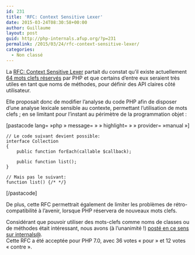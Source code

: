 ```yaml
---
id: 231
title: 'RFC: Context Sensitive Lexer'
date: 2015-03-24T08:30:58+00:00
author: Guillaume
layout: post
guid: http://php-internals.afup.org/?p=231
permalink: /2015/03/24/rfc-context-sensitive-lexer/
categories:
  - Non classé
---
```

La [RFC: Context Sensitive Lexer](https://wiki.php.net/rfc/context_sensitive_lexer) partait du constat qu&rsquo;il existe actuellement [64 mots clefs réservés](http://php.net/manual/fr/reserved.keywords.php) par PHP et que certains d&rsquo;entre eux seraient très utiles en tant que noms de méthodes, pour définir des API claires côté utilisateur.

Elle proposait donc de modifier l&rsquo;analyse du code PHP afin de disposer d&rsquo;une analyse lexicale sensible au contexte, permettant l&rsquo;utilisation de mots clefs ; en se limitant pour l&rsquo;instant au périmètre de la programmation objet :

[pastacode lang=&nbsp;&raquo;php&nbsp;&raquo; message=&nbsp;&raquo;&nbsp;&raquo; highlight=&nbsp;&raquo;&nbsp;&raquo; provider=&nbsp;&raquo;manual&nbsp;&raquo;]

    // Le code suivant devient possible:
    interface Collection
    {
        public function forEach(callable $callback);
    
        public function list();
    }
    
    // Mais pas le suivant:
    function list() {/* */}

[/pastacode]

De plus, cette RFC permettrait également de limiter les problèmes de rétro-compatibilité à l&rsquo;avenir, lorsque PHP réservera de nouveaux mots clefs.

Considérant que pouvoir utiliser des mots-clefs comme noms de classes ou de méthodes était intéressant, nous avons (à l&rsquo;unanimité&nbsp;!) [posté en ce sens sur internals@](http://news.php.net/php.internals/84734).  
Cette RFC a été acceptée pour PHP 7.0, avec 36 votes &laquo;&nbsp;pour&nbsp;&raquo; et 12 votes &laquo;&nbsp;contre&nbsp;&raquo;.

&nbsp;

&nbsp;